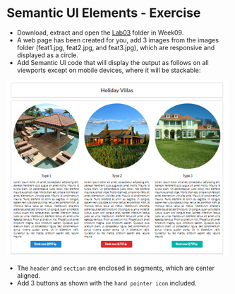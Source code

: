 
# Semantic UI Elements - Exercise

- Download, extract and open the [Lab03](archives/lab03.rar) folder in Week09.
- A web page has been created for you, add 3 images from the images folder (feat1.jpg, feat2.jpg, and feat3.jpg), which are responsive and displayed as a circle.
- Add Semantic UI code that will display the output as follows on all viewports except on mobile devices, where it will be stackable:

![](img/ex.PNG)

- The `header` and `section` are enclosed in segments, which are center aligned.
- Add 3 buttons as shown with the `hand pointer icon` included.
